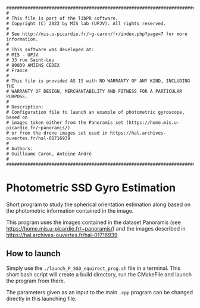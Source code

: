 ```
#############################################################################
#
# This file is part of the libPR software.
# Copyright (C) 2022 by MIS lab (UPJV). All rights reserved.
#
# See http://mis.u-picardie.fr/~g-caron/fr/index.php?page=7 for more information.
#
# This software was developed at:
# MIS - UPJV
# 33 rue Saint-Leu
# 80039 AMIENS CEDEX
# France
#
# This file is provided AS IS with NO WARRANTY OF ANY KIND, INCLUDING THE
# WARRANTY OF DESIGN, MERCHANTABILITY AND FITNESS FOR A PARTICULAR PURPOSE.
#
# Description:
# Configuration file to launch an example of photometric gyroscope, based on
# images taken either from the Panoramis set (https://home.mis.u-picardie.fr/~panoramis/)
# or from the drone images set used in https://hal.archives-ouvertes.fr/hal-01716939
#
# Authors:
# Guillaume Caron, Antoine André
#
#############################################################################
```

# Photometric SSD Gyro Estimation

Short program to study the spherical orientation estimation along based on the photometric information contained in the image.

This program uses the images contained in the dataset Panoramis (see https://home.mis.u-picardie.fr/~panoramis/) and the images described in https://hal.archives-ouvertes.fr/hal-01716939.

## How to launch

Simply use the `./launch_P_SSD_equirect_prog.sh` file in a terminal. This short bash script will create a build directory, run the CMakeFile and launch the program from there.

The parameters given as an input to the main `.cpp` program can be changed directly in this launching file.
